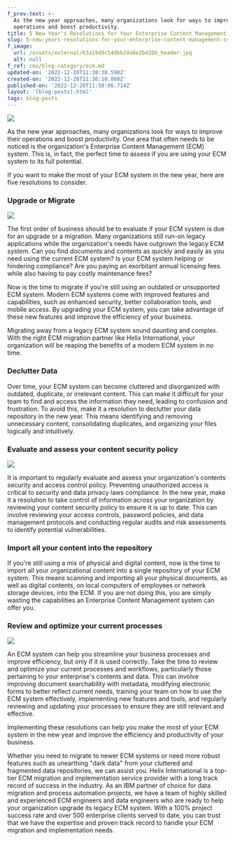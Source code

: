 ```yaml
---
f_prev-text: >-
  As the new year approaches, many organizations look for ways to improve their
  operations and boost productivity.
title: 5 New Year's Resolutions for Your Enterprise Content Management System in 2023
slug: 5-new-years-resolutions-for-your-enterprise-content-management-system-in-2023
f_image:
  url: /assets/external/63a19d9c54dbb24a6e2bd26b_header.jpg
  alt: null
f_ref: cms/blog-category/ecm.md
updated-on: '2022-12-20T11:38:38.590Z'
created-on: '2022-12-20T11:36:10.860Z'
published-on: '2022-12-20T11:50:06.714Z'
layout: '[blog-posts].html'
tags: blog-posts
---
```


![](/assets/external/63a19d9c54dbb24a6e2bd26b_header.jpg)

As the new year approaches, many organizations look for ways to improve their operations and boost productivity. One area that often needs to be noticed is the organization's Enterprise Content Management (ECM) system. This is, in fact, the perfect time to assess if you are using your ECM system to its full potential.

If you want to make the most of your ECM system in the new year, here are five resolutions to consider.

### Upgrade or Migrate

![](/assets/external/63a19ead0638b122d5e0e846_in-01.jpg)

The first order of business should be to evaluate if your ECM system is due for an upgrade or a migration. Many organizations still run-on legacy applications while the organization's needs have outgrown the legacy ECM system. Can you find documents and contents as quickly and easily as you need using the current ECM system? Is your ECM system helping or hindering compliance? Are you paying an exorbitant annual licensing fees while also having to pay costly maintenance fees?

Now is the time to migrate if you're still using an outdated or unsupported ECM system. Modern ECM systems come with improved features and capabilities, such as enhanced security, better collaboration tools, and mobile access. By upgrading your ECM system, you can take advantage of these new features and improve the efficiency of your business.

Migrating away from a legacy ECM system sound daunting and complex. With the right ECM migration partner like Helix International, your organization will be reaping the benefits of a modern ECM system in no time.

### Declutter Data

Over time, your ECM system can become cluttered and disorganized with outdated, duplicate, or irrelevant content. This can make it difficult for your team to find and access the information they need, leading to confusion and frustration. To avoid this, make it a resolution to declutter your data repository in the new year. This means identifying and removing unnecessary content, consolidating duplicates, and organizing your files logically and intuitively.

### Evaluate and assess your content security policy

![](/assets/external/63a19e141daf142d64149c3a_in-02.jpg)

It is important to regularly evaluate and assess your organization's contents security and access control policy. Preventing unauthorized access is critical to security and data privacy laws compliance. In the new year, make it a resolution to take control of information across your organization by reviewing your content security policy to ensure it is up to date. This can involve reviewing your access controls, password policies, and data management protocols and conducting regular audits and risk assessments to identify potential vulnerabilities.

### Import all your content into the repository

If you're still using a mix of physical and digital content, now is the time to import all your organizational content into a single repository of your ECM system. This means scanning and importing all your physical documents, as well as digital contents, on local computers of employees or network storage devices, into the ECM. If you are not doing this, you are simply wasting the capabilities an Enterprise Content Management system can offer you.

### Review and optimize your current processes

![](/assets/external/63a19e071daf142ed0149be3_in-03.jpg)

An ECM system can help you streamline your business processes and improve efficiency, but only if it is used correctly. Take the time to review and optimize your current processes and workflows, particularly those pertaining to your enterprise's contents and data. This can involve improving document searchability with metadata, modifying electronic forms to better reflect current needs, training your team on how to use the ECM system effectively, implementing new features and tools, and regularly reviewing and updating your processes to ensure they are still relevant and effective.

Implementing these resolutions can help you make the most of your ECM system in the new year and improve the efficiency and productivity of your business.

Whether you need to migrate to newer ECM systems or need more robust features such as unearthing "dark data" from your cluttered and fragmented data repositories, we can assist you. Helix International is a top-tier ECM migration and implementation service provider with a long track record of success in the industry. As an IBM partner of choice for data migration and process automation projects, we have a team of highly skilled and experienced ECM engineers and data engineers who are ready to help your organization upgrade its legacy ECM system. With a 100% project success rate and over 500 enterprise clients served to date, you can trust that we have the expertise and proven track record to handle your ECM migration and implementation needs.

  

‍

